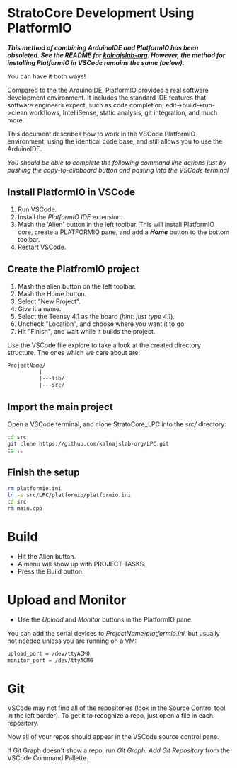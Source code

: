 # StratoCore Development Using PlatformIO

***This method of combining ArduinoIDE and PlatformIO has been obsoleted.
   See the README for [kalnajslab-org](https://github.com/kalnajslab-org).
   However, the method for installing PlatformIO in VSCode remains the same (below).***

You can have it both ways! 

Compared to the the ArduinoIDE, PlatformIO provides a 
real software development environment. It includes the
standard IDE features that software engineers expect, such
as code completion, edit->build->run->clean workflows,
IntelliSense, static analysis, git integration, and much more.

This document describes how to work in the
VSCode PlatformIO environment, using the identical code base,
and still allows you to use the ArduinoIDE.

*You should be able to complete the following command
 line actions just by pushing the copy-to-clipboard button
 and pasting into the VSCode terminal*

## Install PlatformIO in VSCode

1. Run VSCode.
1. Install the *PlatformIO IDE* extension.
1. Mash the 'Alien' button in the left toolbar. This will install
   PlatformIO core, create a PLATFORMIO pane, and add a ***Home***
   button to the bottom toolbar.
1. Restart VSCode.

## Create the PlatfromIO project

1. Mash the alien button on the left toolbar. 
1. Mash the Home button.
1. Select "New Project".
1. Give it a name.
1. Select the Teensy 4.1 as the board (_hint: just type 4.1_).
1. Uncheck "Location", and choose where you want it to go.
1. Hit "Finish", and wait while it builds the project.

Use the VSCode file explore to take a look at the created directory structure.
The ones which we care about are:
```sh
ProjectName/
          |
          |---lib/
          |---src/
```

## Import the main project

Open a VSCode terminal, and clone StratoCore_LPC into the *src/* directory:
```sh
cd src
git clone https://github.com/kalnajslab-org/LPC.git
cd ..
```

## Finish the setup

```sh
rm platformio.ini
ln -s src/LPC/platformio/platformio.ini
cd src
rm main.cpp
```

# Build

- Hit the Alien button. 
- A menu will show up with PROJECT TASKS. 
- Press the Build button.

# Upload and Monitor
- Use the _Upload_ and _Monitor_ buttons in the PlatformIO pane.

You can add the serial devices to *ProjectName/platformio.ini*,
but usually not needed unless you are running on a VM:
```sh
upload_port = /dev/ttyACM0
monitor_port = /dev/ttyACM0
```

# Git

VSCode may not find all of the repositories (look in the Source 
Control tool in the left border). To get it to recognize a repo, 
just open a file in each repository.

Now all of your repos should appear in the VSCode source control pane.

If Git Graph doesn't show a repo, run  *Git Graph: Add Git Repository* 
from the VSCode Command Pallette.

